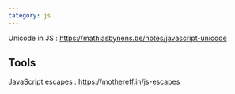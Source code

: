 ```yaml
---
category: js
---
```


Unicode in JS
: <https://mathiasbynens.be/notes/javascript-unicode>


## Tools

JavaScript escapes
: <https://mothereff.in/js-escapes>
